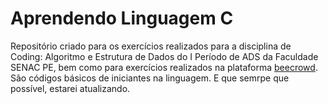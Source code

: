 # Aprendendo Linguagem C

Repositório criado para os exercícios realizados para a disciplina de Coding: Algoritmo e Estrutura de Dados do I Período de ADS da Faculdade SENAC PE, bem como para exercícios realizados na plataforma [beecrowd](https://www.beecrowd.com.br/judge/pt).
São códigos básicos de iniciantes na linguagem. E que semrpe que possível, estarei atualizando.
